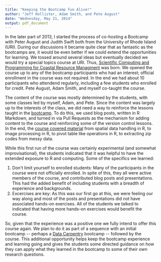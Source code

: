 ```yaml
---
title: "Keeping the Bootcamp Fun Alive!"
author: "Jeff Hollister, Adam Smith, and Pete August"
date: "Wednesday, May 21, 2014"
output: pdf_document
---
```

In the later part of 2013, I started the process of co-hosting a Bootcamp with Peter August and Judith Swift both from the University of Rhode Island (URI).  During our discussions it became quite clear that as fantastic as the bootcamps are, it would be even better if we could extend the opportunities for learning.  We tossed around several ideas but eventually decided we would try a special topics course at URI.  Thus, [Scientific Computing and Programming for Coastal Resource Managment](http://scicomp2014.edc.uri.edu/) was born.  We opened the course up to any of the bootcamp participants who had an interest; official enrollment in the course was not required.  In the end we had about 10 participants who attendend regularly, including a few students who enrolled for credit. Pete August, Adam Smith, and myself co-taught the course.  

The content of the course was mostly determined by the students, with some classes led by myself, Adam, and Pete.  Since the content was largely up to the interests of the class, we did need a way to reinforce the lessons taught in the [bootcamp](http://iglpdc.github.io/2014-01-13-uri/).  To do this, we used blog posts, written in R Markdown, and turned in via Pull Requests as the mechanism for adding content to the course and reinforcing some of the version control lessons.  In the end, the [course covered material](http://scicomp2014.edc.uri.edu/posts.html) from spatial data handling in R, to image processing in R, to pivot table like operations in R, to extracting zip codes from messy data.

While this first run of the course was certainly experimental (and somewhat improvisational), the students indicated that it was helpful to have the extended exposure to R and computing.  Some of the specifics we learned:

1. Don't limit yourself to enrolled students:  Many of the participants in the course were not officially enrolled.  In spite of this, they all were active members of the course, and contributed blog posts and presentations.  This had the added benefit of including students with a breadth of experience and backgrounds.  
2. Excercises are key:  As this was our first go at this, we were feeling our way along and most of the posts and presentations did not have associated hands-on exercises.  All of the students we talked to indicated that having more hands-on exercises would benefit the course. 


So, given that the experience was a positive one we fully intend to offer this course again.  We plan to do it as part of a sequence with an initial bootcamp -- perhaps a [Data Carpentry](http://software-carpentry.org/blog/2014/05/our-first-data-carpentry-workshop.html) bootcamp -- followed by the course.  This additional opportunity helps keep the bootcamp experience and learning going and gives the students some directed guidance on how they can apply what they learned in the bootcamp to some of their own research questions.

